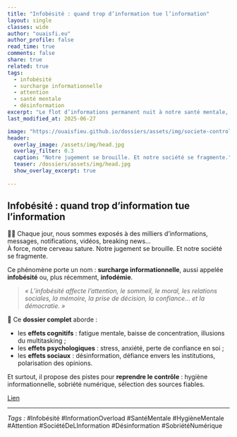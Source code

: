 ```yaml
---
title: "Infobésité : quand trop d’information tue l’information"
layout: single
classes: wide
author: "ouaisfi.eu"
author_profile: false
read_time: true
comments: false
share: true
related: true
tags:
  - infobésité
  - surcharge informationnelle
  - attention
  - santé mentale
  - désinformation
excerpt: "Le flot d’informations permanent nuit à notre santé mentale, notre esprit critique et notre capacité d’agir. Ce dossier décrypte les effets profonds de la surinformation."
last_modified_at: 2025-06-27

image: "https://ouaisfieu.github.io/dossiers/assets/img/societe-controle-frictions.jpg"
header:
  overlay_image: /assets/img/head.jpg
  overlay_filter: 0.3
  caption: "Notre jugement se brouille. Et notre société se fragmente."
  teaser: /dossiers/assets/img/head.jpg
  show_overlay_excerpt: true
  
---
```


## Infobésité : quand trop d’information tue l’information

📱📢 Chaque jour, nous sommes exposés à des milliers d’informations, messages, notifications, vidéos, breaking news…  
À force, notre cerveau sature. Notre jugement se brouille. Et notre société se fragmente.

Ce phénomène porte un nom : **surcharge informationnelle**, aussi appelée **infobésité** ou, plus récemment, **infodémie**.

> *« L’infobésité affecte l’attention, le sommeil, le moral, les relations sociales, la mémoire, la prise de décision, la confiance… et la démocratie. »*

📌 Ce **dossier complet** aborde :
- les **effets cognitifs** : fatigue mentale, baisse de concentration, illusions du multitasking ;
- les **effets psychologiques** : stress, anxiété, perte de confiance en soi ;
- les **effets sociaux** : désinformation, défiance envers les institutions, polarisation des opinions.

Et surtout, il propose des pistes pour **reprendre le contrôle** : hygiène informationnelle, sobriété numérique, sélection des sources fiables.

[Lien](https://ouaisfi.eu/my-space/trop-dinfo)

---

_Tags :_ #Infobésité #InformationOverload #SantéMentale #HygièneMentale #Attention #SociétéDeLInformation #Désinformation #SobriétéNumérique
